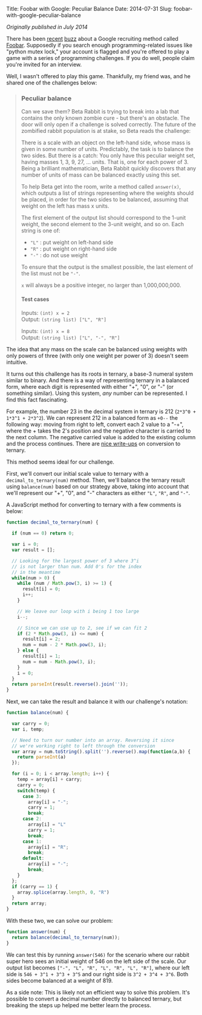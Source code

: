 Title: Foobar with Google: Peculiar Balance
Date: 2014-07-31
Slug: foobar-with-google-peculiar-balance


*Originally published in July 2014*

There has been [recent](https://news.ycombinator.com/item?id=8588080) [buzz](https://www.businessinsider.com/google-hiring-developers-foobar-challenge-2014-11) about a Google recruiting method called [Foobar](https://foobar.withgoogle.com/). Supposedly if you search enough programming-related issues like "python mutex lock," your account is flagged and you're offered to play a game with a series of programming challenges. If you do well, people claim you're invited for an interview.

Well, I wasn't offered to play this game. Thankfully, my friend was, and he shared one of the challenges below:

> ### Peculiar balance  
>
> Can we save them? Beta Rabbit is trying to break into a lab that contains the only known zombie cure - but there's an obstacle. The door will only open if a challenge is solved correctly. The future of the zombified rabbit population is at stake, so Beta reads the challenge:
>
> There is a scale with an object on the left-hand side, whose mass is given in some number of units. Predictably, the task is to balance the two sides. But there is a catch: You only have this peculiar weight set, having masses 1, 3, 9, 27, ... units. That is, one for each power of 3. Being a brilliant mathematician, Beta Rabbit quickly discovers that any number of units of mass can be balanced exactly using this set.
>
> To help Beta get into the room, write a method called `answer(x)`, which outputs a list of strings representing where the weights should be placed, in order for the two sides to be balanced, assuming that weight on the left has mass x units.
>
> The first element of the output list should correspond to the 1-unit weight, the second element to the 3-unit weight, and so on. Each string is one of:
>
> - `"L"` : put weight on left-hand side  
> - `"R"` : put weight on right-hand side  
> - `"-"` : do not use weight  
>
> To ensure that the output is the smallest possible, the last element of the list must not be `"-"`.
>
> `x` will always be a positive integer, no larger than 1,000,000,000.
>
> #### Test cases  
> Inputs: `(int) x = 2`  
> Output: `(string list) ["L", "R"]`  
>
> Inputs: `(int) x = 8`  
> Output: `(string list) ["L", "-", "R"]`

The idea that any mass on the scale can be balanced using weights with only powers of three (with only one weight per power of 3) doesn't seem intuitive.

It turns out this challenge has its roots in ternary, a base-3 numeral system similar to binary. And there is a way of representing ternary in a balanced form, where each digit is represented with either "+", "0", or "-" (or something similar). Using this system, *any* number can be represented. I find this fact fascinating.

For example, the number 23 in the decimal system in ternary is 212 (`2*3^0 + 1*3^1 + 2*3^2`). We can represent 212 in a balanced form as `+0--` the following way: moving from right to left, convert each 2 value to a "-+", where the + takes the 2's position and the negative character is carried to the next column. The negative carried value is added to the existing column and the process continues. There are [nice write-ups](https://en.wikipedia.org/wiki/Balanced_ternary#Conversion_from_ternary) on conversion to ternary.

This method seems ideal for our challenge.

First, we'll convert our initial scale value to ternary with a `decimal_to_ternary(num)` method. Then, we'll balance the ternary result using `balance(num)` based on our strategy above, taking into account that we'll represent our "+", "0", and "-" characters as either `"L"`, `"R"`, and `"-"`.

A JavaScript method for converting to ternary with a few comments is below:

```javascript
function decimal_to_ternary(num) {
  
  if (num == 0) return 0;

  var i = 0;
  var result = [];

  // Looking for the largest power of 3 where 3^i
  // is not larger than num. Add 0's for the index 
  // in the meantime
  while(num > 0) {
    while (num / Math.pow(3, i) >= 1) {
      result[i] = 0;
      i++;
    }

    // We leave our loop with i being 1 too large
    i--;

    // Since we can use up to 2, see if we can fit 2
    if (2 * Math.pow(3, i) <= num) {
      result[i] = 2; 
      num = num - 2 * Math.pow(3, i);
    } else {
      result[i] = 1;
      num = num - Math.pow(3, i);
    }
    i = 0;
  }
  return parseInt(result.reverse().join(''));
}
```

Next, we can take the result and balance it with our challenge's notation:

```javascript
function balance(num) {

  var carry = 0;
  var i, temp;

  // Need to turn our number into an array. Reversing it since
  // we're working right to left through the conversion
  var array = num.toString().split('').reverse().map(function(a,b) {
    return parseInt(a)
  });

  for (i = 0; i < array.length; i++) {
    temp = array[i] + carry;
    carry = 0;
    switch(temp) {
      case 3:
        array[i] = "-";
        carry = 1;
        break;
      case 2:
        array[i] = "L"
        carry = 1;
        break;
      case 1:
        array[i] = "R";
        break;
      default:
        array[i] = "-";
        break;
    }
  };
  if (carry == 1) {
    array.splice(array.length, 0, "R")
  }
  return array;
}
```

With these two, we can solve our problem:

```javascript
function answer(num) {
  return balance(decimal_to_ternary(num));
}
```

We can test this by running `answer(546)` for the scenario where our rabbit super hero sees an initial weight of 546 on the left side of the scale. Our output list becomes `["-", "L", "R", "L", "R", "L", "R"]`, where our left side is `546 + 3^1 + 3^3 + 3^5` and our right side is `3^2 + 3^4 + 3^6`. Both sides become balanced at a weight of 819.

As a side note: This is likely not an efficient way to solve this problem. It's possible to convert a decimal number directly to balanced ternary, but breaking the steps up helped me better learn the process.